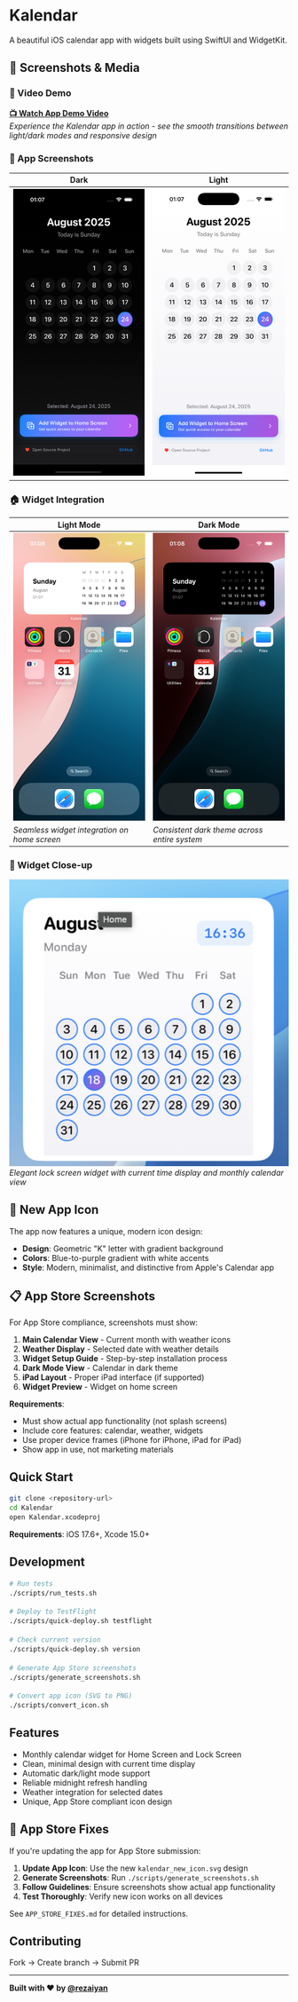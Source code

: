 # Kalendar

A beautiful iOS calendar app with widgets built using SwiftUI and WidgetKit.

## 📱 Screenshots & Media

### 🎥 Video Demo
[**📺 Watch App Demo Video**](screenshots/app_demo.mp4)  
*Experience the Kalendar app in action - see the smooth transitions between light/dark modes and responsive design*

### 🌅 App Screenshots
| Dark | Light |
|----------|-----------|
| ![Light Portrait](screenshots/app_light_portrait.png) | ![Light Landscape](screenshots/app_light_landscape.png) |

### 🏠 Widget Integration
| Light Mode | Dark Mode |
|------------|-----------|
| ![Home Light](screenshots/home_screen_light.png) | ![Home Dark](screenshots/home_screen_dark.png) |
| *Seamless widget integration on home screen* | *Consistent dark theme across entire system* |

### 📅 Widget Close-up
![Widget](screenshots/widget.png)  
*Elegant lock screen widget with current time display and monthly calendar view*

## 🎨 New App Icon

The app now features a unique, modern icon design:
- **Design**: Geometric "K" letter with gradient background
- **Colors**: Blue-to-purple gradient with white accents
- **Style**: Modern, minimalist, and distinctive from Apple's Calendar app

## 📋 App Store Screenshots

For App Store compliance, screenshots must show:
1. **Main Calendar View** - Current month with weather icons
2. **Weather Display** - Selected date with weather details  
3. **Widget Setup Guide** - Step-by-step installation process
4. **Dark Mode View** - Calendar in dark theme
5. **iPad Layout** - Proper iPad interface (if supported)
6. **Widget Preview** - Widget on home screen

**Requirements**:
- Must show actual app functionality (not splash screens)
- Include core features: calendar, weather, widgets
- Use proper device frames (iPhone for iPhone, iPad for iPad)
- Show app in use, not marketing materials

## Quick Start

```bash
git clone <repository-url>
cd Kalendar
open Kalendar.xcodeproj
```

**Requirements**: iOS 17.6+, Xcode 15.0+

## Development

```bash
# Run tests
./scripts/run_tests.sh

# Deploy to TestFlight
./scripts/quick-deploy.sh testflight

# Check current version
./scripts/quick-deploy.sh version

# Generate App Store screenshots
./scripts/generate_screenshots.sh

# Convert app icon (SVG to PNG)
./scripts/convert_icon.sh
```

## Features

- Monthly calendar widget for Home Screen and Lock Screen
- Clean, minimal design with current time display
- Automatic dark/light mode support
- Reliable midnight refresh handling
- Weather integration for selected dates
- Unique, App Store compliant icon design

## 🔧 App Store Fixes

If you're updating the app for App Store submission:

1. **Update App Icon**: Use the new `kalendar_new_icon.svg` design
2. **Generate Screenshots**: Run `./scripts/generate_screenshots.sh`
3. **Follow Guidelines**: Ensure screenshots show actual app functionality
4. **Test Thoroughly**: Verify new icon works on all devices

See `APP_STORE_FIXES.md` for detailed instructions.

## Contributing

Fork → Create branch → Submit PR

---

**Built with ❤️ by [@rezaiyan](https://github.com/rezaiyan)** 
